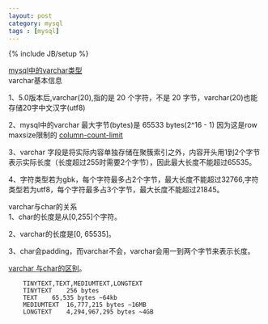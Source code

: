 ```yaml
---
layout: post
category: mysql 
tags : [mysql]
---
```

{% include JB/setup %}

[mysql中的varchar类型](http://www.cnblogs.com/doit8791/archive/2012/05/28/2522556.html 'mysql中的varchar类型')  
varchar基本信息  


1、5.0版本后,varchar(20),指的是 20 个字符，不是 20 字节，varchar(20)也能存储20字中文汉字(utf8)  


2、mysql中的varchar 最大字节(bytes)是 65533 bytes(2^16 - 1) 因为这是row maxsize限制的 [column-count-limit](http://dev.mysql.com/doc/refman/5.0/en/column-count-limit.html,'column-count-limit')    


3、varchar 字段是将实际内容单独存储在聚簇索引之外，内容开头用1到2个字节表示实际长度（长度超过255时需要2个字节），因此最大长度不能超过65535。  


4、字符类型若为gbk，每个字符最多占2个字节，最大长度不能超过32766,字符类型若为utf8，每个字符最多占3个字节，最大长度不能超过21845。  


varchar与char的关系  
1、char的长度是从[0,255]个字符。    


2、varchar的长度是[0, 65535]。    


3、char会padding，而varchar不会，varchar会用一到两个字节来表示长度。    


[varchar 与char的区别](http://dev.mysql.com/doc/refman/5.0/en/char.html 'varchar 与 char的区别')。  


        TINYTEXT,TEXT,MEDIUMTEXT,LONGTEXT  
        TINYTEXT    256 bytes 
        TEXT    65,535 bytes ~64kb
        MEDIUMTEXT  16,777,215 bytes ~16MB
        LONGTEXT    4,294,967,295 bytes ~4GB


